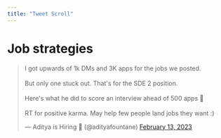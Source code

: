 ```yaml
---
title: "Tweet Scroll"
---
```


# Job strategies

<blockquote class="twitter-tweet tw-align-center"><p lang="en" dir="ltr" >I got upwards of 1k DMs and 3K apps for the jobs we posted. <br><br>But only one stuck out. That&#39;s for the SDE 2 position. <br><br>Here&#39;s what he did to score an interview ahead of 500 apps 🧵<br><br>RT for positive karma. May help few people land jobs they want :)</p>&mdash; Aditya is Hiring 🫡 (@adityafountane) <a href="https://twitter.com/adityafountane/status/1625157145602785283?ref_src=twsrc%5Etfw">February 13, 2023</a></blockquote><script async src="https://platform.twitter.com/widgets.js" charset="utf-8"></script> 